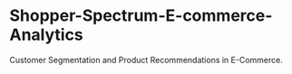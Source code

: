 # Shopper-Spectrum-E-commerce-Analytics
Customer Segmentation and Product Recommendations in E-Commerce.
